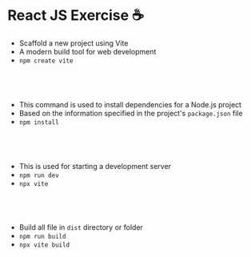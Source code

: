 # React JS Exercise :coffee:

- Scaffold a new project using Vite
- A modern build tool for web development
- `npm create vite`

## <br>

- This command is used to install dependencies for a Node.js project
- Based on the information specified in the project's `package.json` file
- `npm install`

## <br>

- This is used for starting a development server
- `npm run dev`
- `npx vite`

## <br>

- Build all file in `dist` directory or folder
- `npm run build`
- `npx vite build`
